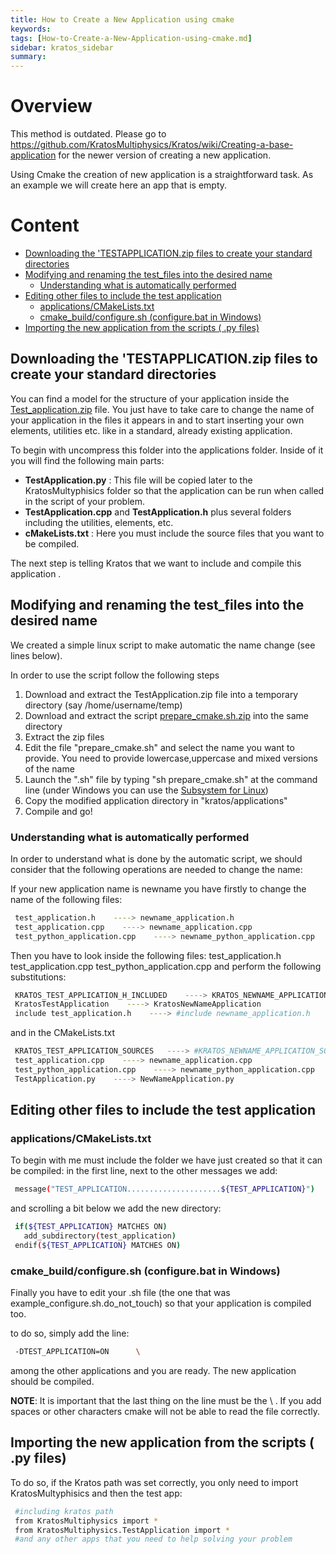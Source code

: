 ```yaml
---
title: How to Create a New Application using cmake
keywords: 
tags: [How-to-Create-a-New-Application-using-cmake.md]
sidebar: kratos_sidebar
summary: 
---
```


# Overview

This method is outdated. Please go to https://github.com/KratosMultiphysics/Kratos/wiki/Creating-a-base-application for the newer version of creating a new application.

Using Cmake the creation of new application is a straightforward task. As an example we will create here an app that is empty. 
# Content
* [Downloading the 'TESTAPPLICATION.zip files to create your standard directories][link1]
* [Modifying and renaming the test_files into the desired name][link2]
    * [Understanding what is automatically performed][link3]
* [Editing other files to include the test application][link4]
    * [applications/CMakeLists.txt][link5]
    * [cmake_build/configure.sh (configure.bat in Windows)][link6]
* [Importing the new application from the scripts ( .py files)][link7]

[link1]: https://github.com/KratosMultiphysics/Kratos/wiki/How-to-Create-a-New-Application-using-cmake#downloading-the-testapplicationzip-files-to-create-your-standard-directories
[link2]: https://github.com/KratosMultiphysics/Kratos/wiki/How-to-Create-a-New-Application-using-cmake#modifying-and-renaming-the-test_files-into-the-desired-name
[link3]: https://github.com/KratosMultiphysics/Kratos/wiki/How-to-Create-a-New-Application-using-cmake#understanding-what-is-automatically-performed
[link4]: https://github.com/KratosMultiphysics/Kratos/wiki/How-to-Create-a-New-Application-using-cmake#editing-other-files-to-include-the-test-application
[link5]: https://github.com/KratosMultiphysics/Kratos/wiki/How-to-Create-a-New-Application-using-cmake#applicationscmakeliststxt
[link6]: https://github.com/KratosMultiphysics/Kratos/wiki/How-to-Create-a-New-Application-using-cmake#cmake_buildconfiguresh-configurebat-in-windows
[link7]: https://github.com/KratosMultiphysics/Kratos/wiki/How-to-Create-a-New-Application-using-cmake#importing-the-new-application-from-the-scripts--py-files

## Downloading the 'TESTAPPLICATION.zip files to create your standard directories 

You can find a model for the structure of your application inside the [Test_application.zip](http://kratos-wiki.cimne.upc.edu/images/7/71/Test_application.zip)  file. You just have to take care to change the name of your application in the files it appears in and to start inserting your own elements, utilities etc. like in a standard, already existing application.

To begin with uncompress this folder into the applications folder. Inside of it you will find the following main parts:

* **TestApplication.py** : This file will be copied later to the KratosMultyphisics folder so that the application can be run when called in the script of your problem.
* **TestApplication.cpp** and **TestApplication.h** plus several folders including the utilities, elements, etc.
* **cMakeLists.txt** : Here you must include the source files that you want to be compiled. 

The next step is telling Kratos that we want to include and compile this application . 

## Modifying and renaming the test_files into the desired name 

We created a simple linux script to make automatic the name change (see lines below).

In order to use the script follow the following steps

1. Download and extract the TestApplication.zip file into a temporary directory (say /home/username/temp)
2. Download and extract the script [prepare_cmake.sh.zip](http://kratos-wiki.cimne.upc.edu/images/d/d5/Prepare_cmake.sh.zip)  into the same directory
3. Extract the zip files
4. Edit the file "prepare_cmake.sh" and select the name you want to provide. You need to provide lowercase,uppercase and mixed versions of the name
5. Launch the ".sh" file by typing "sh prepare_cmake.sh" at the command line (under Windows you can use the [Subsystem for Linux](https://www.microsoft.com/store/productId/9NBLGGH4MSV6))
6. Copy the modified application directory in "kratos/applications"
7. Compile and go! 

### Understanding what is automatically performed 

In order to understand what is done by the automatic script, we should consider that the following operations are needed to change the name:

If your new application name is newname you have firstly to change the name of the following files: 

~~~sh
 test_application.h    ----> newname_application.h
 test_application.cpp    ----> newname_application.cpp
 test_python_application.cpp    ----> newname_python_application.cpp
~~~

Then you have to look inside the following files: test_application.h test_application.cpp test_python_application.cpp and perform the following substitutions: 

~~~sh
 KRATOS_TEST_APPLICATION_H_INCLUDED    ----> KRATOS_NEWNAME_APPLICATION_H_INCLUDED
 KratosTestApplication    ----> KratosNewNameApplication
 include test_application.h    ----> #include newname_application.h
~~~

and in the CMakeLists.txt 

~~~sh
 KRATOS_TEST_APPLICATION_SOURCES   ----> #KRATOS_NEWNAME_APPLICATION_SOURCES
 test_application.cpp    ----> newname_application.cpp
 test_python_application.cpp    ----> newname_python_application.cpp
 TestApplication.py    ----> NewNameApplication.py
~~~

## Editing other files to include the test application 

### applications/CMakeLists.txt

To begin with me must include the folder we have just created so that it can be compiled: in the first line, next to the other messages we add: 

~~~sh
 message("TEST_APPLICATION.....................${TEST_APPLICATION}")
~~~

and scrolling a bit below we add the new directory: 

~~~sh
 if(${TEST_APPLICATION} MATCHES ON)
   add_subdirectory(test_application)
 endif(${TEST_APPLICATION} MATCHES ON)
~~~

### cmake_build/configure.sh (configure.bat in Windows)

Finally you have to edit your .sh file (the one that was example_configure.sh.do_not_touch) so that your application is compiled too.

to do so, simply add the line:

~~~sh
 -DTEST_APPLICATION=ON		\
~~~

among the other applications and you are ready. The new application should be compiled.

**NOTE**: It is important that the last thing on the line must be the \ . If you add spaces or other characters cmake will not be able to read the file correctly. 

## Importing the new application from the scripts ( .py files) 

To do so, if the Kratos path was set correctly, you only need to import KratosMultyphisics and then the test app: 

~~~sh
 #including kratos path
 from KratosMultiphysics import *
 from KratosMultiphysics.TestApplication import *
 #and any other apps that you need to help solving your problem
~~~